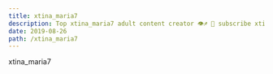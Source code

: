 ```yaml
---
title: xtina_maria7
description: Top xtina_maria7 adult content creator 👁♐️ 👑 subscribe xtina_maria7 to my porn site below IG xtina_maria7
date: 2019-08-26
path: /xtina_maria7
---
```


xtina_maria7